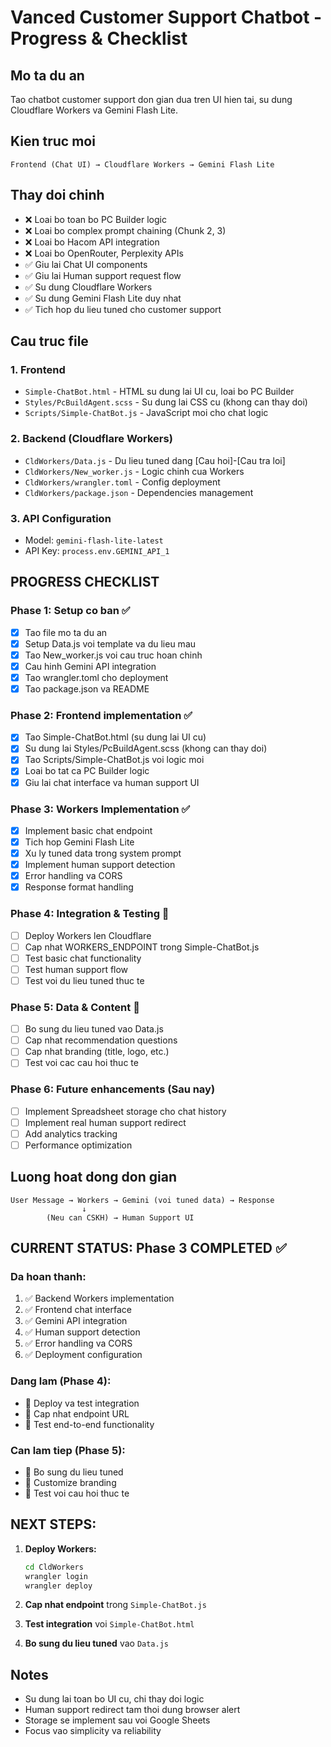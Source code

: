# Vanced Customer Support Chatbot - Progress & Checklist

## Mo ta du an

Tao chatbot customer support don gian dua tren UI hien tai, su dung Cloudflare Workers va Gemini Flash Lite.

## Kien truc moi

```
Frontend (Chat UI) → Cloudflare Workers → Gemini Flash Lite
```

## Thay doi chinh

- ❌ Loai bo toan bo PC Builder logic
- ❌ Loai bo complex prompt chaining (Chunk 2, 3)
- ❌ Loai bo Hacom API integration
- ❌ Loai bo OpenRouter, Perplexity APIs
- ✅ Giu lai Chat UI components
- ✅ Giu lai Human support request flow
- ✅ Su dung Cloudflare Workers
- ✅ Su dung Gemini Flash Lite duy nhat
- ✅ Tich hop du lieu tuned cho customer support

## Cau truc file

### 1. Frontend

- `Simple-ChatBot.html` - HTML su dung lai UI cu, loai bo PC Builder
- `Styles/PcBuildAgent.scss` - Su dung lai CSS cu (khong can thay doi)
- `Scripts/Simple-ChatBot.js` - JavaScript moi cho chat logic

### 2. Backend (Cloudflare Workers)

- `CldWorkers/Data.js` - Du lieu tuned dang [Cau hoi]-[Cau tra loi]
- `CldWorkers/New_worker.js` - Logic chinh cua Workers
- `CldWorkers/wrangler.toml` - Config deployment
- `CldWorkers/package.json` - Dependencies management

### 3. API Configuration

- Model: `gemini-flash-lite-latest`
- API Key: `process.env.GEMINI_API_1`

## PROGRESS CHECKLIST

### Phase 1: Setup co ban ✅

- [x] Tao file mo ta du an
- [x] Setup Data.js voi template va du lieu mau
- [x] Tao New_worker.js voi cau truc hoan chinh
- [x] Cau hinh Gemini API integration
- [x] Tao wrangler.toml cho deployment
- [x] Tao package.json va README

### Phase 2: Frontend implementation ✅

- [x] Tao Simple-ChatBot.html (su dung lai UI cu)
- [x] Su dung lai Styles/PcBuildAgent.scss (khong can thay doi)
- [x] Tao Scripts/Simple-ChatBot.js voi logic moi
- [x] Loai bo tat ca PC Builder logic
- [x] Giu lai chat interface va human support UI

### Phase 3: Workers Implementation ✅

- [x] Implement basic chat endpoint
- [x] Tich hop Gemini Flash Lite
- [x] Xu ly tuned data trong system prompt
- [x] Implement human support detection
- [x] Error handling va CORS
- [x] Response format handling

### Phase 4: Integration & Testing 🔄

- [ ] Deploy Workers len Cloudflare
- [ ] Cap nhat WORKERS_ENDPOINT trong Simple-ChatBot.js
- [ ] Test basic chat functionality
- [ ] Test human support flow
- [ ] Test voi du lieu tuned thuc te

### Phase 5: Data & Content 📝

- [ ] Bo sung du lieu tuned vao Data.js
- [ ] Cap nhat recommendation questions
- [ ] Cap nhat branding (title, logo, etc.)
- [ ] Test voi cac cau hoi thuc te

### Phase 6: Future enhancements (Sau nay)

- [ ] Implement Spreadsheet storage cho chat history
- [ ] Implement real human support redirect
- [ ] Add analytics tracking
- [ ] Performance optimization

## Luong hoat dong don gian

```
User Message → Workers → Gemini (voi tuned data) → Response
                ↓
        (Neu can CSKH) → Human Support UI
```

## CURRENT STATUS: Phase 3 COMPLETED ✅

### Da hoan thanh:

1. ✅ Backend Workers implementation
2. ✅ Frontend chat interface
3. ✅ Gemini API integration
4. ✅ Human support detection
5. ✅ Error handling va CORS
6. ✅ Deployment configuration

### Dang lam (Phase 4):

- 🔄 Deploy va test integration
- 🔄 Cap nhat endpoint URL
- 🔄 Test end-to-end functionality

### Can lam tiep (Phase 5):

- 📝 Bo sung du lieu tuned
- 📝 Customize branding
- 📝 Test voi cau hoi thuc te

## NEXT STEPS:

1. **Deploy Workers:**

   ```bash
   cd CldWorkers
   wrangler login
   wrangler deploy
   ```

2. **Cap nhat endpoint** trong `Simple-ChatBot.js`

3. **Test integration** voi `Simple-ChatBot.html`

4. **Bo sung du lieu tuned** vao `Data.js`

## Notes

- Su dung lai toan bo UI cu, chi thay doi logic
- Human support redirect tam thoi dung browser alert
- Storage se implement sau voi Google Sheets
- Focus vao simplicity va reliability
